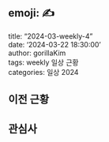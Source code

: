 ## emoji: ✍️  
title: “2024-03-weekly-4”  
date: ‘2024-03-22 18:30:00’  
author: gorillaKim  
tags: weekly 일상 근황  
categories: 일상 2024


## 이전 근황


## 관심사


<!--stackedit_data:
eyJoaXN0b3J5IjpbMTQ2NDAyMDk2MiwxMDk0MjQ1MTg1XX0=
-->